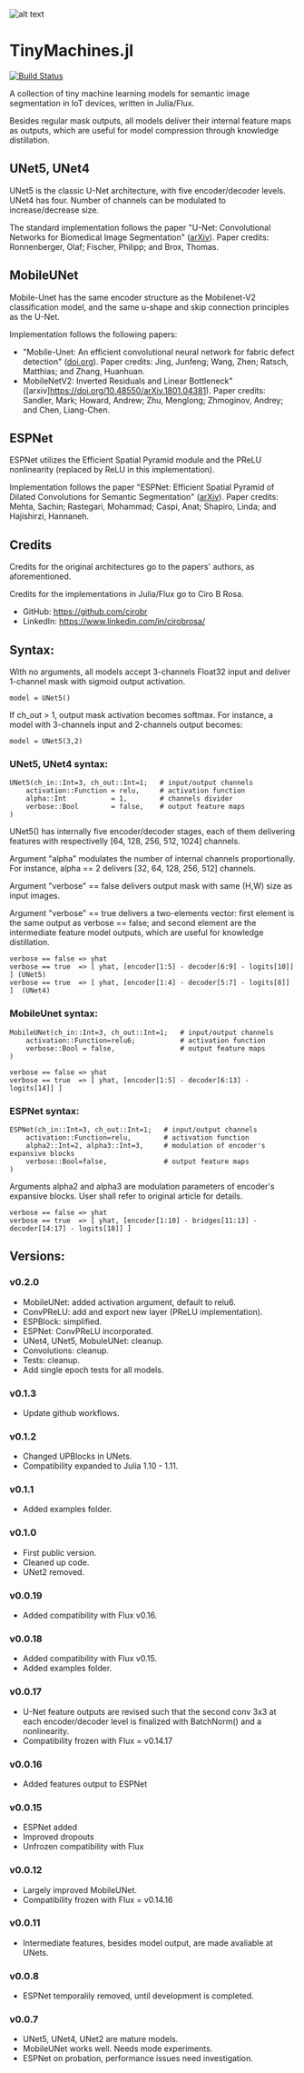 ![alt text](./images/logo-name-tm.png)

# TinyMachines.jl

[![Build Status](https://github.com/cirobr/TinyMachines.jl/actions/workflows/CI.yml/badge.svg?branch=main)](https://github.com/cirobr/TinyMachines.jl/actions/workflows/CI.yml?query=branch%3Amain)

A collection of tiny machine learning models for semantic image segmentation in IoT devices, written in Julia/Flux.

Besides regular mask outputs, all models deliver their internal feature maps as outputs, which are useful for model compression through knowledge distillation.


## UNet5, UNet4

UNet5 is the classic U-Net architecture, with five encoder/decoder levels. UNet4 has four. Number of channels can be modulated to increase/decrease size.

The standard implementation follows the paper "U-Net: Convolutional Networks for Biomedical Image Segmentation" ([arXiv](https://arxiv.org/abs/1505.04597)). Paper credits: Ronnenberger, Olaf; Fischer, Philipp; and Brox, Thomas.


## MobileUNet

Mobile-Unet has the same encoder structure as the Mobilenet-V2 classification model, and the same u-shape and skip connection principles as the U-Net.

Implementation follows the following papers:
* "Mobile-Unet: An efficient convolutional neural network for fabric defect detection" ([doi.org](https://doi.org/10.1177/0040517520928604)). Paper credits: Jing, Junfeng; Wang, Zhen; Ratsch, Matthias; and Zhang, Huanhuan.
* MobileNetV2: Inverted Residuals and Linear Bottleneck" ([arxiv]https://doi.org/10.48550/arXiv.1801.04381). Paper credits: Sandler, Mark; Howard, Andrew; Zhu, Menglong; Zhmoginov, Andrey; and Chen, Liang-Chen.


## ESPNet
ESPNet utilizes the Efficient Spatial Pyramid module and the PReLU nonlinearity (replaced by ReLU in this implementation).

Implementation follows the paper "ESPNet: Efficient Spatial Pyramid of Dilated Convolutions for Semantic Segmentation" ([arXiv](https://arxiv.org/abs/1803.06815)). Paper credits: Mehta, Sachin; Rastegari, Mohammad; Caspi, Anat; Shapiro, Linda; and Hajishirzi, Hannaneh.


## Credits
Credits for the original architectures go to the papers' authors, as aforementioned.

Credits for the implementations in Julia/Flux go to Ciro B Rosa.
* GitHub: https://github.com/cirobr
* LinkedIn: https://www.linkedin.com/in/cirobrosa/


## Syntax:

With no arguments, all models accept 3-channels Float32 input and deliver 1-channel mask with sigmoid output activation.

    model = UNet5()

If ch_out > 1, output mask activation becomes softmax. For instance, a model with 3-channels input and 2-channels output becomes:

    model = UNet5(3,2)


### UNet5, UNet4 syntax:

    UNet5(ch_in::Int=3, ch_out::Int=1;   # input/output channels
        activation::Function = relu,     # activation function
        alpha::Int           = 1,        # channels divider
        verbose::Bool        = false,    # output feature maps
    )

UNet5() has internally five encoder/decoder stages, each of them delivering features with respectivelly [64, 128, 256, 512, 1024] channels.

Argument "alpha" modulates the number of internal channels proportionally. For instance, alpha == 2 delivers [32, 64, 128, 256, 512] channels.

Argument "verbose" == false delivers output mask with same (H,W) size as input images.

Argument "verbose" == true delivers a two-elements vector: first element is the same output as verbose == false; and second element are the intermediate feature model outputs, which are useful for knowledge distillation.

    verbose == false => yhat
    verbose == true  => [ yhat, [encoder[1:5] - decoder[6:9] - logits[10]] ] (UNet5)
    verbose == true  => [ yhat, [encoder[1:4] - decoder[5:7] - logits[8]] ]  (UNet4)


### MobileUnet syntax:

    MobileUNet(ch_in::Int=3, ch_out::Int=1;   # input/output channels
        activation::Function=relu6;           # activation function
        verbose::Bool = false,                # output feature maps
    )

    verbose == false => yhat
    verbose == true  => [ yhat, [encoder[1:5] - decoder[6:13] - logits[14]] ]


### ESPNet syntax:

    ESPNet(ch_in::Int=3, ch_out::Int=1;   # input/output channels
        activation::Function=relu,        # activation function
        alpha2::Int=2, alpha3::Int=3,     # modulation of encoder's expansive blocks
        verbose::Bool=false,              # output feature maps
    )

Arguments alpha2 and alpha3 are modulation parameters of encoder's expansive blocks. User shall refer to original article for details.

    verbose == false => yhat
    verbose == true  => [ yhat, [encoder[1:10] - bridges[11:13] - decoder[14:17] - logits[18]] ]


## Versions:

### v0.2.0
* MobileUNet: added activation argument, default to relu6.
* ConvPReLU: add and export new layer (PReLU implementation).
* ESPBlock: simplified.
* ESPNet: ConvPReLU incorporated.
* UNet4, UNet5, MobuleUNet: cleanup.
* Convolutions: cleanup.
* Tests: cleanup.
* Add single epoch tests for all models.

### v0.1.3
* Update github workflows.

### v0.1.2
* Changed UPBlocks in UNets.
* Compatibility expanded to Julia 1.10 - 1.11.

### v0.1.1
* Added examples folder.

### v0.1.0
* First public version.
* Cleaned up code.
* UNet2 removed.

### v0.0.19
* Added compatibility with Flux v0.16.

### v0.0.18
* Added compatibility with Flux v0.15.
* Added examples folder.

### v0.0.17
* U-Net feature outputs are revised such that the second conv 3x3 at each encoder/decoder level is finalized with BatchNorm() and a nonlinearity.
* Compatibility frozen with Flux = v0.14.17

### v0.0.16
* Added features output to ESPNet

### v0.0.15
* ESPNet added
* Improved dropouts
* Unfrozen compatibility with Flux

### v0.0.12
* Largely improved MobileUNet.
* Compatibility frozen with Flux = v0.14.16

### v0.0.11
* Intermediate features, besides model output, are made avaliable at UNets.

### v0.0.8
* ESPNet temporalily removed, until development is completed.

### v0.0.7
* UNet5, UNet4, UNet2 are mature models.
* MobileUNet works well. Needs mode experiments.
* ESPNet on probation, performance issues need investigation.
